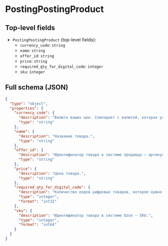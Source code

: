 # PostingPostingProduct

## Top-level fields
- `PostingPostingProduct` (top-level fields):
  - `currency_code`: `string`
  - `name`: `string`
  - `offer_id`: `string`
  - `price`: `string`
  - `required_qty_for_digital_code`: `integer`
  - `sku`: `integer`

## Full schema (JSON)
```json
{
  "type": "object",
  "properties": {
    "currency_code": {
      "description": "Валюта ваших цен. Cовпадает с валютой, которая установлена в настройках личного кабинета.\n\nВозможные значения:\n\n- `RUB` — российский рубль,\n- `BYN` — белорусский рубль,\n- `KZT` — тенге,\n- `EUR` — евро,\n- `USD` — доллар США,\n- `CNY` — юань.\n",
      "type": "string"
    },
    "name": {
      "description": "Название товара.",
      "type": "string"
    },
    "offer_id": {
      "description": "Идентификатор товара в системе продавца — артикул.",
      "type": "string"
    },
    "price": {
      "description": "Цена товара.",
      "type": "string"
    },
    "required_qty_for_digital_code": {
      "description": "Количество кодов цифровых товаров, которое нужно передать по товару в отправлении. Передайте коды цифровых товаров с помощью метода [/v1/posting/digital/codes/upload](#operation/UploadPostingCodes).",
      "type": "integer",
      "format": "int32"
    },
    "sku": {
      "description": "Идентификатор товара в системе Ozon — SKU.",
      "type": "integer",
      "format": "int64"
    }
  }
}
```
